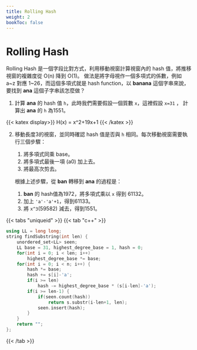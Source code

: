 ```yaml
---
title: Rolling Hash
weight: 2
bookToc: false
---
```




# Rolling Hash


Rolling Hash 是一個字段比對方式，利用移動視窗計算視窗內的 hash 值，將推移視窗的複雜度從 O(n) 降到 O(1)。
做法是將字母視作一個多項式的係數，例如 a~z 對應 1~26，而這個多項式就是 hash function，以 **banana** 這個字串來說，要找到 **ana** 這個子字串該怎麼做？

1. 計算 **ana** 的 hash 值 `h`，此時我們需要假設一個質數 `x`，這裡假設 `x=31` ， 計算出 **ana** 的 `h` 為1551。

{{< katex  display>}}
H(x) = x^2+19x+1
{{< /katex >}}

2. 移動長度3的視窗，並同時確認 hash 值是否與 `h` 相同。每次移動視窗需要執行三個步驟：
    1. 將多項式同乘 base。
    2. 將多項式最後一項 (a0) 加上去。
    3. 將最高次剪去。

    根據上述步驟，從 **ban** 轉移到 **ana** 的過程是：
    1. **ban** 的 hash值為1972，將多項式乘以 `x` 得到 61132。
    2. 加上 `'a'-'a'+1`，得到61133。
    3. 將 `x^3`(59582) 減去，得到1551。
    
{{< tabs "uniqueid" >}}
{{< tab "c++" >}}
```c++
using LL = long long;
string findSubstring(int len) {
    unordered_set<LL> seen;
    LL base = 31, highest_degree_base = 1, hash = 0;
    for(int i = 0; i < len; i++)
        highest_degree_base *= base;
    for(int i = 0; i < n; i++) {
        hash *= base;
        hash += s[i]-'a';
        if(i >= len)
            hash -= highest_degree_base * (s[i-len]-'a');
        if(i >= len-1) {
            if(seen.count(hash))
                return s.substr(i-len+1, len);
            seen.insert(hash);
        }
    }
    return "";
};
```
{{< /tab >}}
